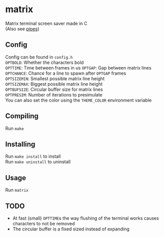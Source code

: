 # matrix
Matrix terminal screen saver made in C  
(Also see [pipes](https://github.com/SollyBunny/pipes))

## Config
Config can be found in `config.h`  
`OPTBOLD`: Whether the characters bold  
`OPTTIME`: Time between frames  in us
`OPTGAP`: Gap between matrix lines  
`OPTCHANCE`: Chance for a line to spawn after `OPTGAP` frames  
`OPTSIZEMIN`: Smallest possible matrix line height  
`OPTSIZEMAX`: Biggest possible matrix line height  
`OPTBUFSIZE`: Circular buffer size for matrix lines  
`OPTPRESIM`: Number of iterations to presimulate  
You can also set the color using the `THEME_COLOR` environment variable

## Compiling
Run `make`

## Installing
Run `make install` to install  
Run `make uninstall` to uninstall

## Usage
Run `matrix`

## TODO
* At fast (small) `OPTTIME`s the way flushing of the terminal works causes characters to not be removed  
* The circular buffer is a fixed sized instead of expanding  
